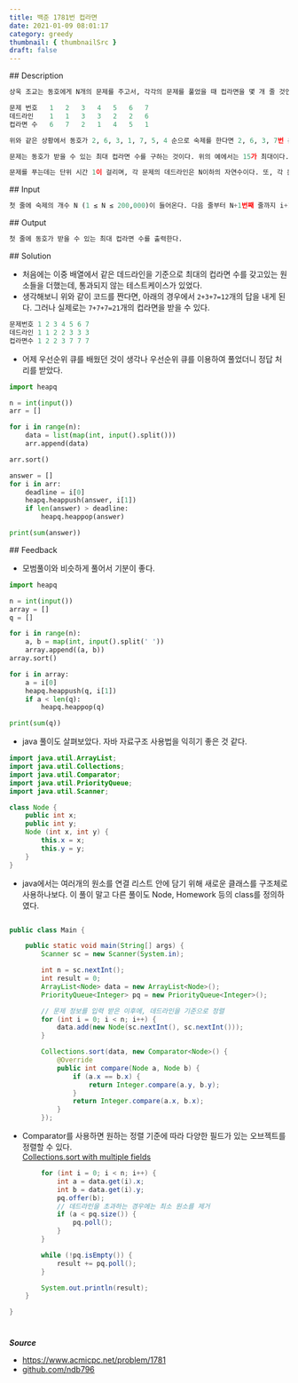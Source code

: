 ```yaml
---
title: 백준 1781번 컵라면
date: 2021-01-09 08:01:17
category: greedy
thumbnail: { thumbnailSrc }
draft: false
---
```


## Description

```py
상욱 조교는 동호에게 N개의 문제를 주고서, 각각의 문제를 풀었을 때 컵라면을 몇 개 줄 것인지 제시 하였다. 하지만 동호의 찌를듯한 자신감에 소심한 상욱 조교는 각각의 문제에 대해 데드라인을 정하였다.

문제 번호	1	2	3	4	5	6	7
데드라인	1	1	3	3	2	2	6
컵라면 수	6	7	2	1	4	5	1

위와 같은 상황에서 동호가 2, 6, 3, 1, 7, 5, 4 순으로 숙제를 한다면 2, 6, 3, 7번 문제를 시간 내에 풀어 총 15개의 컵라면을 받을 수 있다.

문제는 동호가 받을 수 있는 최대 컵라면 수를 구하는 것이다. 위의 예에서는 15가 최대이다.

문제를 푸는데는 단위 시간 1이 걸리며, 각 문제의 데드라인은 N이하의 자연수이다. 또, 각 문제를 풀 때 받을 수 있는 컵라면 수와 최대로 받을 수 있는 컵라면 수는 모두 231보다 작거나 같은 자연수이다.
```

## Input

```py
첫 줄에 숙제의 개수 N (1 ≤ N ≤ 200,000)이 들어온다. 다음 줄부터 N+1번째 줄까지 i+1번째 줄에 i번째 문제에 대한 데드라인과 풀면 받을 수 있는 컵라면 수가 공백으로 구분되어 입력된다.
```

## Output

```py
첫 줄에 동호가 받을 수 있는 최대 컵라면 수를 출력한다.
```

## Solution

- 처음에는 이중 배열에서 같은 데드라인을 기준으로 최대의 컵라면 수를 갖고있는 원소들을 더했는데, 통과되지 않는 테스트케이스가 있었다.
- 생각해보니 위와 같이 코드를 짠다면, 아래의 경우에서 `2+3+7=12`개의 답을 내게 된다. 그러나 실제로는 `7+7+7=21`개의 컵라면을 받을 수 있다.

```python
문제번호 1 2 3 4 5 6 7
데드라인 1 1 2 2 3 3 3
컵라면수 1 2 2 3 7 7 7
```

- 어제 우선순위 큐를 배웠던 것이 생각나 우선순위 큐를 이용하여 풀었더니 정답 처리를 받았다.

```python
import heapq

n = int(input())
arr = []

for i in range(n):
    data = list(map(int, input().split()))
    arr.append(data)

arr.sort()

answer = []
for i in arr:
    deadline = i[0]
    heapq.heappush(answer, i[1])
    if len(answer) > deadline:
        heapq.heappop(answer)

print(sum(answer))
```

## Feedback

- 모범풀이와 비슷하게 풀어서 기분이 좋다.

```python
import heapq

n = int(input())
array = []
q = []

for i in range(n):
    a, b = map(int, input().split(' '))
    array.append((a, b))
array.sort()

for i in array:
    a = i[0]
    heapq.heappush(q, i[1])
    if a < len(q):
        heapq.heappop(q)

print(sum(q))
```

- java 풀이도 살펴보았다. 자바 자료구조 사용법을 익히기 좋은 것 같다.

```java
import java.util.ArrayList;
import java.util.Collections;
import java.util.Comparator;
import java.util.PriorityQueue;
import java.util.Scanner;

class Node {
	public int x;
	public int y;
	Node (int x, int y) {
		this.x = x;
		this.y = y;
	}
}
```

- java에서는 여러개의 원소를 연결 리스트 안에 담기 위해 새로운 클래스를 구조체로 사용하나보다. 이 풀이 말고 다른 풀이도 Node, Homework 등의 class를 정의하였다.

```java

public class Main {

	public static void main(String[] args) {
		Scanner sc = new Scanner(System.in);

		int n = sc.nextInt();
		int result = 0;
		ArrayList<Node> data = new ArrayList<Node>();
		PriorityQueue<Integer> pq = new PriorityQueue<Integer>();

		// 문제 정보를 입력 받은 이후에, 데드라인을 기준으로 정렬
		for (int i = 0; i < n; i++) {
			data.add(new Node(sc.nextInt(), sc.nextInt()));
		}

		Collections.sort(data, new Comparator<Node>() {
			@Override
			public int compare(Node a, Node b) {
				if (a.x == b.x) {
					return Integer.compare(a.y, b.y);
				}
				return Integer.compare(a.x, b.x);
			}
		});
```

- Comparator를 사용하면 원하는 정렬 기준에 따라 다양한 필드가 있는 오브젝트를 정렬할 수 있다.  
  [Collections.sort with multiple fields](https://stackoverflow.com/questions/4258700/collections-sort-with-multiple-fields)

```java
		for (int i = 0; i < n; i++) {
			int a = data.get(i).x;
			int b = data.get(i).y;
			pq.offer(b);
			// 데드라인을 초과하는 경우에는 최소 원소를 제거
			if (a < pq.size()) {
				pq.poll();
			}
		}

		while (!pq.isEmpty()) {
			result += pq.poll();
		}

		System.out.println(result);
	}

}
```

#

**_Source_**

- https://www.acmicpc.net/problem/1781
- [github.com/ndb796](https://github.com/ndb796/Fast_Campus_Algorithm_Lecture_Notes/blob/master/Solutions/%5B18%5D_3.py)

